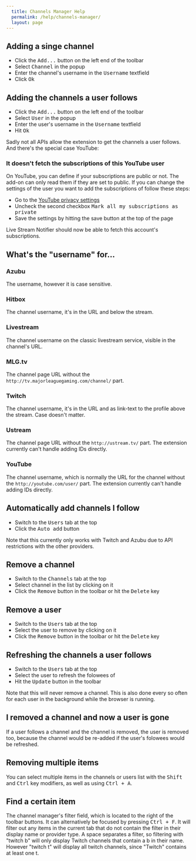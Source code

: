 ```yaml
---
  title: Channels Manager Help
  permalink: /help/channels-manager/
  layout: page
---
```

## Adding a singe channel
 - Click the <samp>Add...</samp> button on the left end of the toolbar
 - Select <samp>Channel</samp> in the popup
 - Enter the channel's username in the <samp>Username</samp> textfield
 - Click <samp>Ok</samp>

## Adding the channels a user follows
 - Click the <samp>Add...</samp> button on the left end of the toolbar
 - Select <samp>User</samp> in the popup
 - Enter the user's username in the <samp>Username</samp> textfield
 - Hit <samp>Ok</samp>

Sadly not all APIs allow the extension to get the channels a user follows. And there's the special case YouTube:

### It doesn't fetch the subscriptions of this YouTube user
On YouTube, you can define if your subscriptions are public or not. The add-on can only read them if they are set to public.
If you can change the settings of the user you want to add the subscriptions of follow these steps:

 - Go to the [YouTube privacy settings](https://www.youtube.com/account_privacy)
 - Uncheck the second checkbox <samp>Mark all my subscriptions as private</samp>
 - Save the settings by hitting the save button at the top of the page

Live Stream Notifier should now be able to fetch this account's subscriptions.

## What's the "username" for...

### Azubu
The username, however it is case sensitive.

### Hitbox
The channel username, it's in the URL and below the stream.

### Livestream
The channel username on the classic livestream service, visible in the channel's URL.

### MLG.tv
The channel page URL without the `http://tv.majorleaguegaming.com/channel/` part.

### Twitch
The channel username, it's in the URL and as link-text to the profile above the stream. Case doesn't matter.

### Ustream
The channel page URL without the `http://ustream.tv/` part. The extension currently can't handle adding IDs directly.

### YouTube
The channel username, which is normally the URL for the channel without the `http://youtube.com/user/` part. The extension currently can't handle adding IDs directly.

## Automatically add channels I follow
 - Switch to the <samp>Users</samp> tab at the top
 - Click the <samp>Auto add</samp> button

Note that this currently only works with Twitch and Azubu due to API restrictions with the other providers.

## Remove a channel
 - Switch to the <samp>Channels</samp> tab at the top
 - Select channel in the list by clicking on it
 - Click the <samp>Remove</samp> button in the toolbar or hit the <kbd class="s">Delete</kbd> key

## Remove a user
 - Switch to the <samp>Users</samp> tab at the top
 - Select the user to remove by clicking on it
 - Click the <samp>Remove</samp> button in the toolbar or hit the <kbd class="s">Delete</kbd> key

## Refreshing the channels a user follows
 - Switch to the <samp>Users</samp> tab at the top
 - Select the user to refresh the folowees of
 - Hit the <samp>Update</samp> button in the toolbar

Note that this will never remove a channel. This is also done every so often for each user in the background while the browser is running.

## I removed a channel and now a user is gone
If a user follows a channel and the channel is removed, the user is removed too, because the channel would be re-added if the user's folowees would be refreshed.

## Removing multiple items
You can select multiple items in the channels or users list with the <kbd class="s">Shift</kbd> and <kbd class="s">Ctrl</kbd> key modifiers, as well as using <kbd><kbd>Ctrl</kbd> + <kbd>A</kbd></kbd>.

## Find a certain item
The channel manager's filter field, which is located to the right of the toolbar buttons. It can alternatively be focused by pressing <kbd><kbd>Ctrl</kbd> + <kbd>F</kbd></kbd>. It will filter out any items in the current tab that do not contain the filter in their display name or provider type. A space separates a filter, so filtering with "twitch b" will only display Twitch channels that contain a b in their name. However "twitch t" will display all twitch channels, since "Twitch" contains at least one t.

